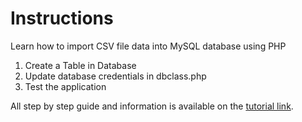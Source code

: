 # Instructions
Learn how to import CSV file data into MySQL database using PHP
1. Create a Table in Database
2. Update database credentials in dbclass.php
3. Test the application

All step by step guide and information is available on the [tutorial link](https://www.allphptricks.com/how-to-import-csv-file-data-into-mysql-database-using-php/). 
